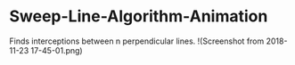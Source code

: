# Sweep-Line-Algorithm-Animation
Finds interceptions between n perpendicular lines.
!(Screenshot from 2018-11-23 17-45-01.png)
